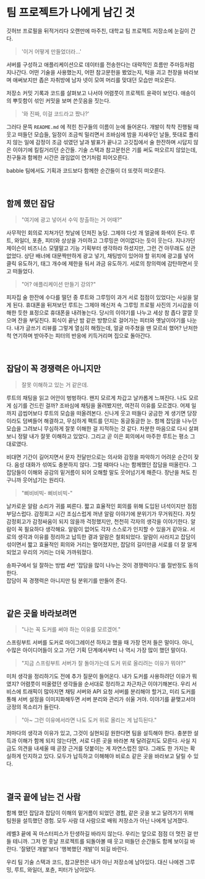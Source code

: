 # 팀 프로젝트가 나에게 남긴 것

깃허브 프로필을 뒤적거리다 오랜만에 마주친, 대학교 팀 프로젝트 저장소에 눈길이 간다.

> '이거 어떻게 만들었더라...'

서버를 구성하고 애플리케이션으로 데이터를 전송한다는 대략적인 흐름만 주마등처럼 지나간다.
어떤 기술을 사용했는지, 어떤 참고문헌을 봤었는지, 턱을 괴고 천장을 바라보며 애써보지만
좁은 자취방에 남자 넷이 모여 머리를 맞대던 모습만 떠오른다.

저장소 커밋 기록과 코드를 살펴보고 나서야 어렴풋이 프로젝트 윤곽이 보인다.
애송이의 뿌듯함이 섞인 커밋을 보며 쓴웃음을 짓는다.

> '와 진짜, 이걸 코드라고 짰나?'

그러다 문뜩 `README.md` 에 적힌 친구들의 이름이 눈에 들어온다.
개발이 착착 진행될 때 웃고 떠들던 모습들, 일정이 조금씩 밀리면서 조바심에 밤을 지새우던 날들,
뜻대로 풀리지 않는 일에 감정이 조금 섞였던 날과 발표가 끝나고 고깃집에서 술 한잔하며 시답지 않은 이야기에 킬킬거리던 순간들.
기술 스택과 참고문헌은 기를 써도 떠오르지 않았는데, 친구들과 함께한 시간은 끊임없이 연기처럼 피어오른다.

babble 팀에서도 기획과 코드보다 함께한 순간들이 더 또렷히 떠오른다.

<br>

## 함께 했던 잡담

> "여기에 광고 넣어서 수익 창출하는 거 어때?"

사무적인 회의로 지쳐가던 첫날에 던져진 농담. 그제야 다섯 개 얼굴에 화색이 돈다.
루트, 와일더, 포츈, 피터와 상상을 가미하고 그루밍은 어이없다는 듯이 웃는다.
지나가던 제이슨이 비즈니스 모델말고 기능 기획부터 생각하라 하셨지만, 그런 건 아무래도 상관없었다.
상단 배너에 대문짝만하게 광고 넣기, 채팅방이 있어야 할 위치에 광고를 넣어 클릭 유도하기,
태그 개수에 제한을 둬서 과금 유도하기. 서로의 창의력에 감탄하면서 웃고 떠들었다.

> "어? 애플리케이션 만들기 강의?"

피자집 술 한잔에 수다를 떨던 중 루트와 그루밍이 과거 서로 접점이 있었다는 사실을 알게 된다.
휴대폰을 뒤져보던 루트는 그제야 메신저 속 그루밍 프로필 사진의 기시감을 이해한 듯한 표정으로 휴대폰을 내려놓는다.
당시의 이야기를 나누고 세상 참 좁다 깔깔 웃으며 잔을 부딪친다.
회식이 끝난 밤 같은 방향으로 걸어가는 피터와 옛날이야기를 나눈다. 내가 글쓰기 리뷰를 그렇게 열심히 해줬는데,
얼굴 마주쳤을 땐 모르쇠 했어? 난처한 척 연기하며 받아주는 피터의 반응에 키득거리며 집으로 돌아간다.

<br>

## 잡담이 꼭 경쟁력은 아니지만

> 잘못 이해하고 있는 거 같은데.

루트의 채팅을 읽고 어안이 벙벙하다. 왠지 모르게 차갑고 날카롭게 느껴진다. 나도 모르게 심기를 건드린 걸까?
조바심에 채팅을 올려봤지만, 여전히 이유를 모르겠다. 어제 일까지 곱씹어보다 루트의 모습을 떠올려본다.
신나게 웃고 떠들다 궁금한 게 생기면 당장이라도 덤벼들어 해결하고, 무심하게 팩트를 던지는 동글동글한 눈.
함께 잡담을 나누던 모습을 그려보니 무심하게 잘못 이해한 걸 지적하는 것 같다. 차분한 마음으로
다시 살펴보니 정말 내가 잘못 이해하고 있었다. 그리고 곧 이은 회의에서 마주한 루트는 평소 그대로였다.

비대면 기간이 길어지면서 문자 전달만으로는 의사와 감정을 파악하기 어려운 순간이 잦다.
음성 대화가 섞여도 충분하지 않다. 그럴 때마다 나는 함께했던 잡담을 떠올린다.
그 잡담들이 이해와 공감의 밑거름이 되어 오해할 말도 웃어넘기게 해준다.
장난을 쳐도 친구니까 웃어넘기는 원리다.

> "삐비비빅- 삐비비빅-"

날카로운 알람 소리가 귀를 찌른다. 짧고 효율적인 회의를 위해 도입된 녀석이지만 점점 부담스럽다.
감정회고 시간 조심스럽게 꺼낸 알람 이야기에 분위기가 무거워진다. 
자칫 감정회고가 감정싸움이 되지 않을까 걱정했지만, 천천히 각자의 생각을 이야기한다. 
알람이 꼭 필요하다 생각해요. 알람이 없어도 각자 스스로가 인지할 수 있을거 같아요.
서로의 생각과 이유를 정리하고 납득한 결과 알람은 철회되었다.
알람이 사라지고 잡담이 섞이면서 짧고 효율적인 회의와 거리는 멀어졌지만, 잡담의 길이만큼 서로를 더 잘 알게 되었고
우리의 거리는 더욱 가까워졌다.

송파구에서 일 잘하는 방법 4번 '잡담을 많이 나누는 것이 경쟁력이다.'를 절반정도 동의한다.  
잡담이 꼭 경쟁력은 아니지만 팀 분위기를 만들어 준다.

<br>

## 같은 곳을 바라보려면

> "나는 꼭 도커를 써야 하는 이유를 모르겠어."

스프링부트 서버를 도커로 마이그레이션 하자고 했을 때 가장 먼저 들은 말이다.
아니, 수많은 아이디어들이 오고 가던 기획 단계에서부터 나 역시 가장 많이 했던 말이다.

> "지금 스프링부트 서버가 잘 돌아가는데 도커 위로 올리려는 이유가 뭐야?"

미처 생각을 정리하기도 전에 추가 질문이 들어온다. 내가 도커를 사용하려던 이유가 뭐였지?
어렴풋이 떠올렸던 생각들을 순서대로 정리하고 차근차근 이야기해본다.
우리 서비스에 트래픽이 많아지면 채팅 서버와 API 요청 서버를 분리해야 할거고, 미리 도커를 통해
서버 설정을 이미지화해두면 서버 분리와 관리가 쉬울 거야. 이야기를 끝맺고서야 긍정의 목소리가 들린다.

> "아~ 그런 이유에서라면 나도 도커 위로 올리는 게 납득된다."

저마다의 생각과 이유가 있고, 그것이 실현되길 원한다면 팀을 설득해야 한다.
충분한 설득과 이해가 함께 되지 않는다면, 서로 다른 곳을 바라본 채 달려갈지도 모른다.
사실 지금도 의견을 내세울 때 곧장 근거를 덧붙이는 게 자연스럽진 않다.
그래도 한 가지는 확실하게 인지하고 있다.
모두가 납득하고 이해해야 비로소 같은 곳을 바라보고 달릴 수 있다.

<br>

## 결국 끝에 남는 건 사람

함께 했던 잡담과 잡담이 이해의 밑거름이 되었던 경험, 같은 곳을 보고 달려가기 위해 팀원을 설득했던 경험.
모두 사람 대 사람으로 배워 저장소가 아닌 나에게 남겨졌다.

레벨3 끝에 꼭 마스터피스가 탄생하길 바라지 않는다. 우리는 앞으로 점점 더 멋진 걸 만들 테니까.
그저 먼 훗날 프로젝트를 되돌아볼 때 웃고 떠들던 순간들도 함께 보이길 바란다.
'잘됐던 개발'보다 '행복했던 개발'이 되길 바란다.

우리 팀 기술 스택과 코드, 참고문헌은 내가 아닌 저장소에 남아있다.
대신 나에겐 그루밍, 루트, 와일더, 포츈, 피터가 남아있다.
